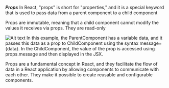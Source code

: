 ***Props***
In React, "props" is short for "properties," and it is a special keyword that is used to pass data from a parent component to a child component

Props are immutable, meaning that a child component cannot modify the values it receives via props. They are read-only

![Alt text](image.png)
In this example, the ParentComponent has a variable data, and it passes this data as a prop to ChildComponent using the syntax message={data}. In the ChildComponent, the value of the prop is accessed using props.message and then displayed in the JSX.

Props are a fundamental concept in React, and they facilitate the flow of data in a React application by allowing components to communicate with each other. They make it possible to create reusable and configurable components.